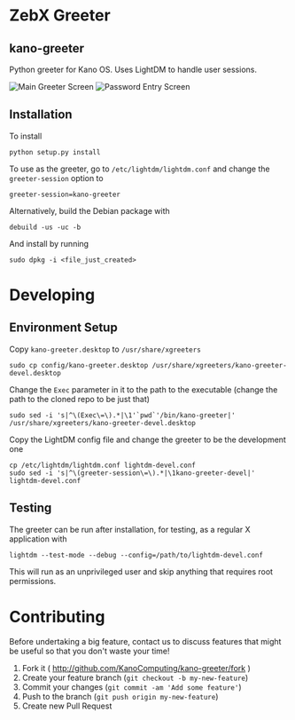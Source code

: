# ZebX Greeter
## kano-greeter

Python greeter for Kano OS. Uses LightDM to handle user sessions.

![Main Greeter Screen](https://cloud.githubusercontent.com/assets/5371014/4885460/bc09eb72-6374-11e4-84e1-ac6115f28404.png)
![Password Entry Screen](https://cloud.githubusercontent.com/assets/5371014/4885461/bc0a2b8c-6374-11e4-982b-497245e69330.png)

## Installation

To install

```
python setup.py install
```

To use as the greeter, go to `/etc/lightdm/lightdm.conf` and change the
`greeter-session` option to

```
greeter-session=kano-greeter
```


Alternatively, build the Debian package with

```
debuild -us -uc -b
```

And install by running

```
sudo dpkg -i <file_just_created>
```

# Developing

## Environment Setup

Copy `kano-greeter.desktop` to `/usr/share/xgreeters`

```
sudo cp config/kano-greeter.desktop /usr/share/xgreeters/kano-greeter-devel.desktop
```

Change the `Exec` parameter in it to the path to the executable (change the path
to the cloned repo to be just that)

```
sudo sed -i 's|^\(Exec\=\).*|\1'`pwd`'/bin/kano-greeter|' /usr/share/xgreeters/kano-greeter-devel.desktop
```

Copy the LightDM config file and change the greeter to be the development one

```
cp /etc/lightdm/lightdm.conf lightdm-devel.conf
sudo sed -i 's|^\(greeter-session\=\).*|\1kano-greeter-devel|' lightdm-devel.conf
```

## Testing

The greeter can be run after installation, for testing, as a regular X
application with

```
lightdm --test-mode --debug --config=/path/to/lightdm-devel.conf
```

This will run as an unprivileged user and skip anything that requires root
permissions.

# Contributing

Before undertaking a big feature, contact us to discuss features that might be
useful so that you don't waste your time!

1. Fork it ( http://github.com/KanoComputing/kano-greeter/fork )
2. Create your feature branch (`git checkout -b my-new-feature`)
3. Commit your changes (`git commit -am 'Add some feature'`)
4. Push to the branch (`git push origin my-new-feature`)
5. Create new Pull Request
